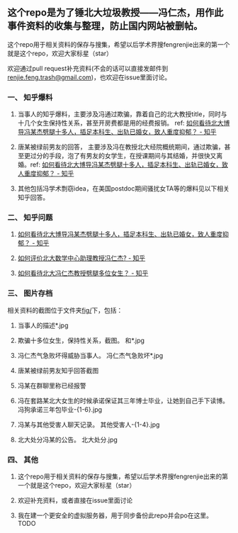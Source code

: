 
## 这个repo是为了锤北大垃圾教授——冯仁杰，用作此事件资料的收集与整理，防止国内网站被删帖。

这个repo用于相关资料的保存与搜集，希望以后学术界搜fengrenjie出来的第一个就是这个repo，欢迎大家标星（star）

欢迎通过pull request补充资料(不会的话可以直接发邮件到 renjie.feng.trash@gmail.com)，也欢迎在issue里面讨论。

### 一、 知乎爆料

1. 当事人的知乎爆料，主要涉及冯通过欺骗，靠着自己的北大教授title，同时与十几个女生保持性关系，甚至开房费都是用的经费报销。 ref: [如何看待北大博导冯某杰劈腿十多人，插足本科生、出轨已婚女，致人重度抑郁？ - 知乎](https://www.zhihu.com/question/358955898/answer/919841733)

2. 唐某被绿前男友的回答， 主要涉及冯在教授北大经院概统期间，通过欺骗，甚至更过分的手段，泡了有男友的女学生，在授课期间与其结婚，并很快又离婚。ref: [如何看待北大博导冯某杰劈腿十多人，插足本科生、出轨已婚女，致人重度抑郁？ - 知乎](https://www.zhihu.com/question/358955898/answer/920337343)

3. 其他包括冯学术剽窃idea，在美国postdoc期间骚扰女TA等的爆料见以下相关知乎回答。

### 二、 知乎问题

1. [如何看待北大博导冯某杰劈腿十多人，插足本科生、出轨已婚女，致人重度抑郁？ - 知乎](https://www.zhihu.com/question/358955898)

2. [如何评价北大数学中心助理教授冯仁杰? - 知乎](https://www.zhihu.com/question/358971643)

3. [如何看待北大冯仁杰教授劈腿多位女生？ - 知乎](https://www.zhihu.com/question/358985334)

### 三、 图片存档

相关资料的截图位于文件夹[fig/](https://github.com/renjie-feng-trash/fengrenjie/blob/master/fig)下，包括：

1. 当事人的描述*.jpg

2. 欺骗十多位女生，保持性关系，截图。 和*.jpg

3. 冯仁杰气急败坏得威胁当事人。 冯仁杰气急败坏*.jpg

4. 唐某被绿前男友知乎回答截图

5. 冯某在群聊里称已经报警

6. 冯在套路某北大女生的时候承诺保证其三年博士毕业，让她到自己手下读博。 冯狗承诺三年包毕业-{1-6}.jpg

7. 冯某与其他受害人聊天记录。 其他受害人-{1-4}.jpg

8. 北大处分冯某的公告。 北大处分.jpg

### 四、 其他

1. 这个repo用于相关资料的保存与搜集，希望以后学术界搜fengrenjie出来的第一个就是这个repo，欢迎大家标星（star）

2. 欢迎补充资料，或者直接在issue里面讨论

3. 我在建一个更安全的虚拟服务器，用于同步备份此repo并会po在这里。 TODO




